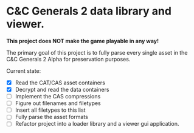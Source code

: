 # C&C Generals 2 data library and viewer.

**This project does NOT make the game playable in any way!**

The primary goal of this project is to fully parse every single asset in the C&C Generals 2 Alpha for preservation purposes.

Current state:
- [X] Read the CAT/CAS asset containers
- [X] Decrypt and read the data containers
- [ ] Implement the CAS compressions
- [ ] Figure out filenames and filetypes
- [ ] Insert all filetypes to this list
- [ ] Fully parse the asset formats
- [ ] Refactor project into a loader library and a viewer gui application.
